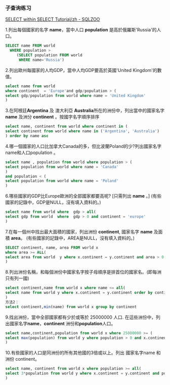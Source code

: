 





### 子查询练习

[SELECT within SELECT Tutorial/zh - SQLZOO](https://sqlzoo.net/wiki/SELECT_within_SELECT_Tutorial/zh)


1.列出每個國家的名字 **name**，當中人口 **population** 是高於俄羅斯'Russia'的人口。

```sql
SELECT name FROM world
  WHERE population >
     (SELECT population FROM world
      WHERE name='Russia')
```

2.列出歐州每國家的人均GDP，當中人均GDP要高於英國'United Kingdom'的數值。

```sql
select name from world
where continent  = 'Europe'and gdp/population > (
select gdp/population from world where name = 'United Kingdom' 
)
```

3.在阿根廷**Argentina** 及 澳大利亞 **Australia**所在的洲份中，列出當中的國家名字 **name** 及洲分 **continent** 。按國字名字順序排序

```sql
select name, continent from world where continent in (
select continent from world where name in ('Argentina', 'Australia')
) order by name asc
```

4.哪一個國家的人口比加拿大Canada的多，但比波蘭Poland的少?列出國家名字name和人口population 。

```sql
select name , population from world where population > (
select population from world where name = 'Canada'
)
and population < (
select population from world where name = 'Poland'
)
```

6.哪些國家的GDP比Europe歐洲的全部國家都要高呢? [只需列出 **name** 。] (有些國家的記錄中，GDP是NULL，沒有填入資料的。)

```sql
select name from world where  gdp > all(
select gdp from world  where  gdp > 0 and continent = 'europe'
)
```

7.在每一個州中找出最大面積的國家，列出洲份 **continent**, 國家名字 **name** 及面積 **area**。 (有些國家的記錄中，AREA是NULL，沒有填入資料的。)

```sql
SELECT continent, name, area FROM world x
where area >= ALL(
select area from world  y where x.continent = y.continent and area > 0
)
```

8.列出洲份名稱，和每個洲份中國家名字按子母順序是排首位的國家名。(即每洲只有列一國)

```sql
select continent,name from world x where name <= all(
select name from world y where x.continent = y.continent order by continent
) 
方法2：
select continent,min(name) from world x group by continent
```

9.找出洲份，當中全部國家都有少於或等於 25000000 人口. 在這些洲份中，列出國家名字**name**，**continent** 洲份和**population**人口。

```sql
select name,continent,population from world x where 25000000 >= (
select max(population) from world y where population > 0 and x.continent = y.continent
)
```


10.有些國家的人口是同洲份的所有其他國的3倍或以上。列出 國家名字name 和 洲份 continent。

```sql
select name, continent from world x where population >= all(
select 3*population from world y where x.continent = y.continent and population > 0 and x.name <> y.name
)
```

